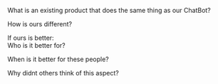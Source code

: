 What is an existing product that does the same thing as our ChatBot?

How is ours different?

If ours is better:  
Who is it better for?

When is it better for these people?

Why didnt others think of this aspect?
